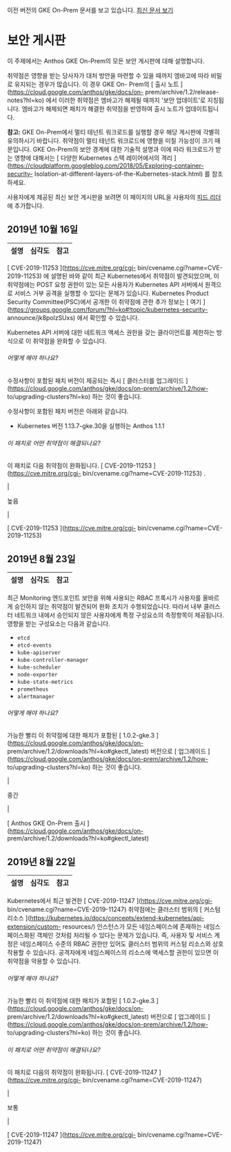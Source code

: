 이전 버전의 GKE On-Prem 문서를 보고 있습니다. [ 최신 문서 보기
](https://cloud.google.com/anthos/gke/docs/on-prem?hl=ko)

#  보안 게시판

이 주제에서는 Anthos GKE On-Prem의 모든 보안 게시판에 대해 설명합니다.

취약점은 영향을 받는 당사자가 대처 방안을 마련할 수 있을 때까지 엠바고에 따라 비밀로 유지되는 경우가 많습니다. 이 경우 GKE On-
Prem의 [ 출시 노트 ](https://cloud.google.com/anthos/gke/docs/on-
prem/archive/1.2/release-notes?hl=ko) 에서 이러한 취약점은 엠바고가 해제될 때까지 '보안 업데이트'로
지칭됩니다. 엠바고가 해제되면 패치가 해결한 취약점을 반영하여 출시 노트가 업데이트됩니다.

**참고:** GKE On-Prem에서 멀티 테넌트 워크로드를 실행할 경우 해당 게시판에 각별히 유의하시기 바랍니다. 취약점이 멀티 테넌트
워크로드에 영향을 미칠 가능성이 크기 때문입니다. GKE On-Prem의 보안 경계에 대한 기술적 설명과 이에 따라 워크로드가 받는 영향에
대해서는 [ 다양한 Kubernetes 스택 레이어에서의 격리
](https://cloudplatform.googleblog.com/2018/05/Exploring-container-security-
Isolation-at-different-layers-of-the-Kubernetes-stack.html) 를 참조하세요.

사용자에게 제공된 최신 보안 게시판을 보려면 이 페이지의 URL을 사용자의 [ 피드 리더
](https://wikipedia.org/wiki/Comparison_of_feed_aggregators) 에 추가합니다.

##  2019년 10월 16일

설명  |  심각도  |  참고  
---|---|---  
  
[ CVE-2019-11253 ](https://cve.mitre.org/cgi-
bin/cvename.cgi?name=CVE-2019-11253) 에 설명된 바와 같이 최근 Kubernetes에서 취약점이 발견되었으며,
이 취약점에는 POST 요청 권한이 있는 모든 사용자가 Kubernetes API 서버에서 원격으로 서비스 거부 공격을 실행할 수 있다는
문제가 있습니다. Kubernetes Product Security Committee(PSC)에서 공개한 이 취약점에 관한 추가 정보는 [
여기 ](https://groups.google.com/forum/?hl=ko#!topic/kubernetes-security-
announce/jk8polzSUxs) 에서 확인할 수 있습니다.

Kubernetes API 서버에 대한 네트워크 액세스 권한을 갖는 클라이언트를 제한하는 방식으로 이 취약점을 완화할 수 있습니다.

######  어떻게 해야 하나요?

수정사항이 포함된 패치 버전이 제공되는 즉시 [ 클러스터를 업그레이드
](https://cloud.google.com/anthos/gke/docs/on-prem/archive/1.2/how-
to/upgrading-clusters?hl=ko) 하는 것이 좋습니다.

수정사항이 포함된 패치 버전은 아래와 같습니다.

  * Kubernetes 버전 1.13.7-gke.30을 실행하는 Anthos 1.1.1 

######  이 패치로 어떤 취약점이 해결되나요?

이 패치로 다음 취약점이 완화됩니다. [ CVE-2019-11253 ](https://cve.mitre.org/cgi-
bin/cvename.cgi?name=CVE-2019-11253) .

|

높음

|

[ CVE-2019-11253 ](https://cve.mitre.org/cgi-
bin/cvename.cgi?name=CVE-2019-11253)  
  
##  2019년 8월 23일

설명  |  심각도  |  참고  
---|---|---  
  
최근 Monitoring 엔드포인트 보안을 위해 사용되는 RBAC 프록시가 사용자를 올바르게 승인하지 않는 취약점이 발견되어 완화 조치가
수행되었습니다. 따라서 내부 클러스터 네트워크 내에서 승인되지 않은 사용자에게 특정 구성요소의 측정항목이 제공됩니다. 영향을 받는 구성요소는
다음과 같습니다.

  * ` etcd `
  * ` etcd-events `
  * ` kube-apiserver `
  * ` kube-controller-manager `
  * ` kube-scheduler `
  * ` node-exporter `
  * ` kube-state-metrics `
  * ` prometheus `
  * ` alertmanager `

######  어떻게 해야 하나요?

가능한 빨리 이 취약점에 대한 패치가 포함된 [ 1.0.2-gke.3
](https://cloud.google.com/anthos/gke/docs/on-
prem/archive/1.2/downloads?hl=ko#gkectl_latest) 버전으로 [ 업그레이드
](https://cloud.google.com/anthos/gke/docs/on-prem/archive/1.2/how-
to/upgrading-clusters?hl=ko) 하는 것이 좋습니다.

|

중간

|

[ Anthos GKE On-Prem 출시 ](https://cloud.google.com/anthos/gke/docs/on-
prem/archive/1.2/downloads?hl=ko#gkectl_latest)  
  
##  2019년 8월 22일

설명  |  심각도  |  참고  
---|---|---  
  
Kubernetes에서 최근 발견한 [ CVE-2019-11247 ](https://cve.mitre.org/cgi-
bin/cvename.cgi?name=CVE-2019-11247) 취약점에는 클러스터 범위의 [ 커스텀 리소스
](https://kubernetes.io/docs/concepts/extend-kubernetes/api-extension/custom-
resources/) 인스턴스가 모든 네임스페이스에 존재하는 네임스페이스화된 객체인 것처럼 처리될 수 있다는 문제가 있습니다. 즉, 사용자
및 서비스 계정은 네임스페이스 수준의 RBAC 권한만 있어도 클러스터 범위의 커스텀 리소스와 상호작용할 수 있습니다. 공격자에게
네임스페이스의 리소스에 액세스할 권한이 있으면 이 취약점을 악용할 수 있습니다.

######  어떻게 해야 하나요?

가능한 빨리 이 취약점에 대한 패치가 포함된 [ 1.0.2-gke.3
](https://cloud.google.com/anthos/gke/docs/on-
prem/archive/1.2/downloads?hl=ko#gkectl_latest) 버전으로 [ 업그레이드
](https://cloud.google.com/anthos/gke/docs/on-prem/archive/1.2/how-
to/upgrading-clusters?hl=ko) 하는 것이 좋습니다.

######  이 패치로 어떤 취약점이 해결되나요?

이 패치로 다음의 취약점이 완화됩니다. [ CVE-2019-11247 ](https://cve.mitre.org/cgi-
bin/cvename.cgi?name=CVE-2019-11247)

|

보통

|

[ CVE-2019-11247 ](https://cve.mitre.org/cgi-
bin/cvename.cgi?name=CVE-2019-11247)

